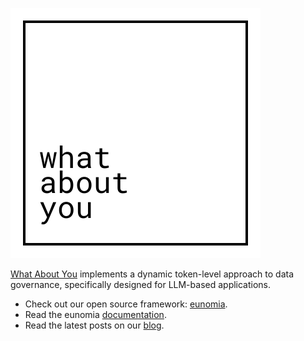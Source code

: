 ![WAY Logo](../assets/logo.svg)

[What About You][whataboutyou-website] implements a dynamic token-level approach to data governance, specifically designed for LLM-based applications.
* Check out our open source framework: [eunomia][eunomia-github].
* Read the eunomia [documentation][eunomia-docs].
* Read the latest posts on our [blog][whataboutyou-blog].

[whataboutyou-website]: https://whataboutyou.ai/
[whataboutyou-blog]: https://whataboutyou.ai/blog.html
[eunomia-github]: https://github.com/whataboutyou-ai/eunomia
[eunomia-docs]: https://whataboutyou-ai.github.io/eunomia/
